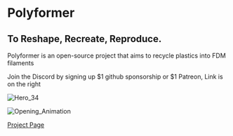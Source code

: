 # Polyformer
## To Reshape, Recreate, Reproduce.

Polyformer is an open-source project that aims to recycle plastics into FDM filaments

Join the Discord by signing up $1 github sponsorship or $1 Patreon, Link is on the right

![Hero_34](https://user-images.githubusercontent.com/55605342/166126684-d6c5657a-c4c1-4474-a20b-533af1ea221a.jpg)

![Opening_Animation](https://user-images.githubusercontent.com/55605342/166126930-5d5abba3-b2b6-4b1d-a24c-88fefb967e6e.gif)




[Project Page](http://www.reiten.design/polyformer)
